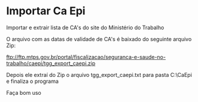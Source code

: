 # Importar Ca Epi
Importar e extrair lista de CA's do site do Ministério do Trabalho

O arquivo com as datas de validade de CA's é baixado do seguinte arquivo Zip: 

ftp://ftp.mtps.gov.br/portal/fiscalizacao/seguranca-e-saude-no-trabalho/caepi/tgg_export_caepi.zip

Depois ele extraí do Zip o arquivo tgg_export_caepi.txt para pasta C:\CaEpi e finaliza o programa

Faça bom uso
